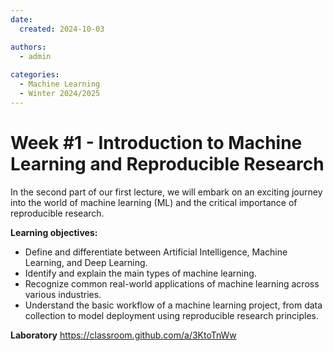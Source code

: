```yaml
---
date:
  created: 2024-10-03

authors:
  - admin
    
categories:  
  - Machine Learning
  - Winter 2024/2025
---
```


# Week #1 - Introduction to Machine Learning and Reproducible Research
In the second part of our first lecture, we will embark on an exciting journey into the world of machine learning (ML) and the critical importance of reproducible research. 

<!-- more -->

**Learning objectives:**

- Define and differentiate between Artificial Intelligence, Machine Learning, and Deep Learning.
- Identify and explain the main types of machine learning.
- Recognize common real-world applications of machine learning across various industries.
- Understand the basic workflow of a machine learning project, from data collection to model deployment using reproducible research principles.

**Laboratory**
https://classroom.github.com/a/3KtoTnWw